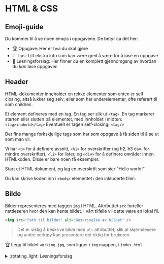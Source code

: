# HTML & CSS

## Emoji-guide

Du kommer til å se noen emojis i oppgavene. De betyr ca det her:

- :trophy: Oppgave: Her er hva du skal gjøre
- :bulb: Tips: Litt ekstra info som kan være greit å være for å løse en oppgave
- :rotating_light: Løsningsforslag: Her finner du en komplett gjennomgang av hvordan du _kan_ løse oppgaven

## Header
HTML-dokumenter inneholder en rekke elementer som enten er self closing, altså lukker seg selv; eller som har underelementer, ofte referert til som children. 

Et element defineres med en tag. En tag ser slik ut `<tag>`. En tag markerer starten eller slutten på elementet, med innholdet i midten: `<tag>innhold</tag>`
Eventuelt er tagen self-closing: `<tag/>`

Det fins mange forkskjellige tags som har som oppgave å få siden til å se ut som man vil. 

Vi har `<p>` for å definere avsnitt, `<h1>` for overskrifter (og h2, h3 osv. for mindre overskrifter), `<li>` for lister, og `<div>` for å definere områder innen HTMLkoden. Disse er bare noen få eksempler.

Start et HTML dokument, og lag en overskrift som sier "Hello world!"

Du kan skrive koden inn i `<body>` elementet i den inkluderte filen.


## Bilde

Bilder representeres med taggen `img` i HTML. Attributtet `src` forteller nettleseren hvor den kan hente bildet. I vårt tilfelle vil dette være en lokal fil.

```html
<img src="Path til bildet" alt="Beskrivelse av bildet" />
```

> Det er viktig å beskrive bilde med `alt` attributtet, slik at skjermlesere og andre verktøy kan presentere det riktig for brukeren.

:trophy: Legg til bildet `working.jpg`, som ligger i `img` mappen, i `index.html`.

<details><summary>:rotating_light: Løsningsforslag</summary>
Alle html-elementer kan ha attributter. Disse kan brukes til å gi tilleggsinformasjon om et element. I vårt tilfelle bruker vi `src` attributtet til å spesifisere den relative pathen til bildet.

```html
<img
  src="./img/working.jpeg"
  alt="Fem personer som jobber sammen rundt et bord"
/>
```

</details>
